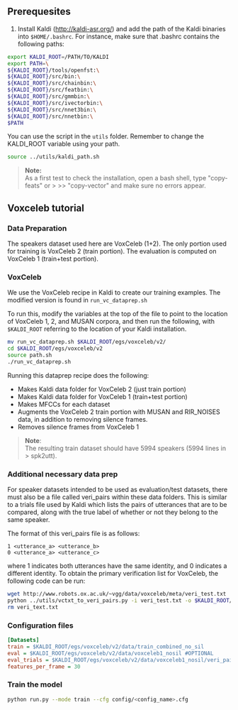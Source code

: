 ## Prerequesites

1. Install Kaldi (http://kaldi-asr.org/) and  add the path of the Kaldi binaries into `$HOME/.bashrc`. For instance, make sure that .bashrc contains the following paths:
```sh
export KALDI_ROOT=/PATH/TO/KALDI
export PATH=\
${KALDI_ROOT}/tools/openfst:\
${KALDI_ROOT}/src/bin:\
${KALDI_ROOT}/src/chainbin:\
${KALDI_ROOT}/src/featbin:\
${KALDI_ROOT}/src/gmmbin:\
${KALDI_ROOT}/src/ivectorbin:\
${KALDI_ROOT}/src/nnet3bin:\
${KALDI_ROOT}/src/nnetbin:\
$PATH
```
You can use the script in the `utils` folder. Remember to change the KALDI_ROOT variable using your path.
```sh
source ../utils/kaldi_path.sh
```
> **Note:**  
> As a first test to check the installation, open a bash shell, type "copy-feats" or > >> "copy-vector" and make sure no errors appear.

## Voxceleb tutorial

### Data Preparation
The speakers dataset used here are VoxCeleb (1+2). The only portion used for training is VoxCeleb 2 (train portion). The evaluation is computed on VoxCeleb 1 (train+test portion).

### VoxCeleb
We use the VoxCeleb recipe in Kaldi to create our training examples.
The modified version is found in `run_vc_dataprep.sh`

To run this, modify the variables at the top of the file to point to the location of VoxCeleb 1, 2, and MUSAN corpora, and then run the following, with `$KALDI_ROOT` referring to the location of your Kaldi installation.

```sh
mv run_vc_dataprep.sh $KALDI_ROOT/egs/voxceleb/v2/
cd $KALDI_ROOT/egs/voxceleb/v2
source path.sh
./run_vc_dataprep.sh
```


Running this dataprep recipe does the following:

* Makes Kaldi data folder for VoxCeleb 2 (just train portion)
* Makes Kaldi data folder for VoxCeleb 1 (train+test portion)
* Makes MFCCs for each dataset
* Augments the VoxCeleb 2 train portion with MUSAN and RIR_NOISES data, in addition to removing silence frames.
* Removes silence frames from VoxCeleb 1

> **Note**:  
> The resulting train dataset should have 5994 speakers (5994 lines in > spk2utt).


### Additional necessary data prep
For speaker datasets intended to be used as evaluation/test datasets, there must also be a file called veri_pairs within these data folders. This is similar to a trials file used by Kaldi which lists the pairs of utterances that are to be compared, along with the true label of whether or not they belong to the same speaker.

The format of this veri_pairs file is as follows:
```
1 <utterance_a> <utterance_b>
0 <utterance_a> <utterance_c>
```

where 1 indicates both utterances have the same identity, and 0 indicates a different identity. To obtain the primary verification list for VoxCeleb, the following code can be run:

```sh
wget http://www.robots.ox.ac.uk/~vgg/data/voxceleb/meta/veri_test.txt
python ../utils/vctxt_to_veri_pairs.py -i veri_test.txt -o $KALDI_ROOT/egs/voxceleb/v2/data/voxceleb1_nosil/veri_pairs
rm veri_text.txt
```

### Configuration files

```ini
[Datasets]
train = $KALDI_ROOT/egs/voxceleb/v2/data/train_combined_no_sil
eval = $KALDI_ROOT/egs/voxceleb/v2/data/voxceleb1_nosil #OPTIONAL
eval_trials = $KALDI_ROOT/egs/voxceleb/v2/data/voxceleb1_nosil/veri_pairs #OPTIONAL
features_per_frame = 30
```


### Train the model

```sh
python run.py --mode train --cfg config/<config_name>.cfg
```
